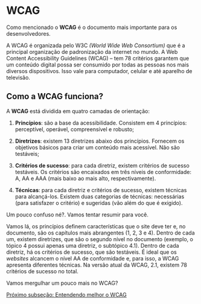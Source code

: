 # WCAG

Como mencionado o **WCAG** é  o documento mais importante para os desenvolvedores.

A WCAG é organizada pelo W3C *(World Wide Web Consortium)* que é a principal organização de padronização da internet no mundo. A Web Content Accessibility Guidelines (WCAG) – tem 78 critérios garantem que um conteúdo digital possa ser consumido por todas as pessoas nos mais diversos dispositivos. Isso vale para computador, celular e até aparelho de televisão.

## Como a WCAG funciona?

A **WCAG** está dividida em quatro camadas de orientação:

1. **Princípios**: são a base da acessibilidade. Consistem em 4 princípios: perceptível, operável, compreensível e robusto;

2. **Diretrizes**: existem 13 diretrizes abaixo dos princípios. Fornecem os objetivos básicos para criar um conteúdo mais acessível. Não são testáveis;

3. **Critérios de sucesso**: para cada diretriz, existem critérios de sucesso testáveis. Os critérios são encaixados em três níveis de conformidade: A, AA e AAA (mais baixo ao mais alto, respectivamente).

4. **Técnicas**: para cada diretriz e critérios de sucesso, existem técnicas para alcançá-los. Existem duas categorias de técnicas: necessárias (para satisfazer o critério) e sugeridas (vão além do que é exigido).

Um pouco confuso né?. Vamos tentar resumir para você.

Vamos lá, os princípios definem características que o site deve ter e, no documento, são os capítulos mais abrangentes (1, 2, 3 e 4). Dentro de cada um, existem diretrizes, que são o segundo nível no documento (exemplo, o tópico 4 possui apenas uma diretriz, o subtópico 4.1). Dentro de cada diretriz, há os critérios de sucesso, que são testáveis. É ideal que os *websites* alcancem o nível AA de conformidade e, para isso, a WCAG apresenta diferentes técnicas. Na versão atual da WCAG, 2.1, existem 78 critérios de sucesso no total.

Vamos mergulhar um pouco mais no WCAG?

[Próximo subseção: Entendendo melhor o WCAG](./Entendendo-melhor-a-WCAG.md)
